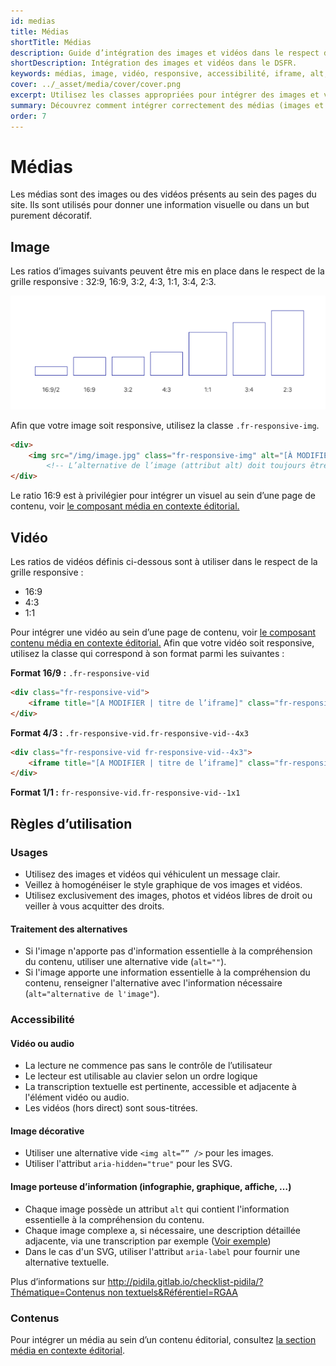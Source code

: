 ```yaml
---
id: medias
title: Médias
shortTitle: Médias
description: Guide d’intégration des images et vidéos dans le respect des règles de responsive design et d’accessibilité.
shortDescription: Intégration des images et vidéos dans le DSFR.
keywords: médias, image, vidéo, responsive, accessibilité, iframe, alt, ratio, DSFR, RGAA
cover: ../_asset/media/cover/cover.png
excerpt: Utilisez les classes appropriées pour intégrer des images et vidéos dans vos pages, avec les bonnes pratiques d’accessibilité.
summary: Découvrez comment intégrer correctement des médias (images et vidéos) dans le respect des standards du DSFR et des exigences RGAA - ratios, alternatives textuelles, vidéos responsives.
order: 7
---
```



# Médias

Les médias sont des images ou des vidéos présents au sein des pages du site. Ils sont utilisés pour donner une information visuelle ou dans un but purement décoratif.

## Image

Les ratios d’images suivants peuvent être mis en place dans le respect de la grille responsive : 32:9, 16:9, 3:2, 4:3, 1:1, 3:4, 2:3.

![](../_asset/media/image-ratios-exemple.png)

Afin que votre image soit responsive, utilisez la classe `.fr-responsive-img`.

```html
<div>
    <img src="/img/image.jpg" class="fr-responsive-img" alt="[À MODIFIER | vide ou texte alternatif de l’image]" />
        <!-- L’alternative de l’image (attribut alt) doit toujours être présent, sa valeur peut-être vide ou non selon votre contexte -->
</div>
```


Le ratio 16:9 est à privilégier pour intégrer un visuel au sein d’une page de contenu, voir [le composant média en contexte éditorial.](../../../../component/content/_part/doc/index.md)

## Vidéo

Les ratios de vidéos définis ci-dessous sont à utiliser dans le respect de la grille responsive :

- 16:9
- 4:3
- 1:1

Pour intégrer une vidéo au sein d’une page de contenu, voir [le composant contenu média en contexte éditorial.](../../../../component/content/_part/doc/index.md) Afin que votre vidéo soit responsive, utilisez la classe qui correspond à son format parmi les suivantes :

**Format 16/9 :** `.fr-responsive-vid`

```html
<div class="fr-responsive-vid">
    <iframe title="[A MODIFIER | titre de l’iframe]" class="fr-responsive-vid__player" src="https://www.youtube.com/embed/HyirpmPL43I" allow="accelerometer; autoplay; encrypted-media; gyroscope; picture-in-picture" allowfullscreen=""></iframe>
</div>
```

**Format 4/3 :** `.fr-responsive-vid.fr-responsive-vid--4x3`

```html
<div class="fr-responsive-vid fr-responsive-vid--4x3">
    <iframe title="[A MODIFIER | titre de l’iframe]" class="fr-responsive-vid__player" src="https://www.youtube.com/embed/HyirpmPL43I" allow="accelerometer; autoplay; encrypted-media; gyroscope; picture-in-picture" allowfullscreen=""></iframe>
</div>
```

**Format 1/1 :** `fr-responsive-vid.fr-responsive-vid--1x1`

## Règles d’utilisation

### Usages

- Utilisez des images et vidéos qui véhiculent un message clair.
- Veillez à homogénéiser le style graphique de vos images et vidéos.
- Utilisez exclusivement des images, photos et vidéos libres de droit ou veiller à vous acquitter des droits.

#### Traitement des alternatives

- Si l'image n'apporte pas d'information essentielle à la compréhension du contenu, utiliser une alternative vide (`alt=""`).
- Si l'image apporte une information essentielle à la compréhension du contenu, renseigner l'alternative avec l'information nécessaire (`alt="alternative de l'image"`).

### Accessibilité

#### Vidéo ou audio

- La lecture ne commence pas sans le contrôle de l’utilisateur
- Le lecteur est utilisable au clavier selon un ordre logique
- La transcription textuelle est pertinente, accessible et adjacente à l'élément vidéo ou audio.
- Les vidéos (hors direct) sont sous-titrées.

#### Image décorative

- Utiliser une alternative vide `<img alt=”” />` pour les images.
- Utiliser l'attribut `aria-hidden="true"` pour les SVG.

#### Image porteuse d’information (infographie, graphique, affiche, …)

- Chaque image possède un attribut `alt` qui contient l'information essentielle à la compréhension du contenu.
- Chaque image complexe a, si nécessaire, une description détaillée adjacente, via une transcription par exemple ([Voir exemple](https://www.vie-publique.fr/bd/272944-simone-veil-la-loi-sur-lavortement-episode-2))
- Dans le cas d'un SVG, utiliser l'attribut `aria-label` pour fournir une alternative textuelle.

Plus d’informations sur [http://pidila.gitlab.io/checklist-pidila/?Thématique=Contenus non textuels&Référentiel=RGAA](http://pidila.gitlab.io/checklist-pidila/?Th%C3%A9matique=Contenus%20non%20textuels&R%C3%A9f%C3%A9rentiel=RGAA)

### Contenus

Pour intégrer un média au sein d’un contenu éditorial, consultez [la section média en contexte éditorial](../../../../component/content/_part/doc/index.md).
